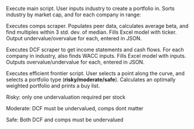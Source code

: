 Execute main script. User inputs industry to create a portfolio in. Sorts industry by market cap, and for each company in range:

Executes comps scraper. Populates peer data, calculates average beta, and find multiples within 3 std. dev. of median. Fills Excel model with ticker. Output undervalue/overvalue for each, entered in JSON.

Executes DCF scraper to get income statements and cash flows. For each company in industry, also finds WACC inputs. Fills Excel model with inputs. Outputs overvalue/undervalue for each, entered in JSON.

Executes efficient frontier script. User selects a point along the curve, and selects a portfolio type (**risky/moderate/safe**). Calculates an optimally weighted portfolio and prints a buy list.

Risky: only one undervaluation required per stock

Moderate: DCF must be undervalued, comps dont matter

Safe: Both DCF and comps must be undervalued
